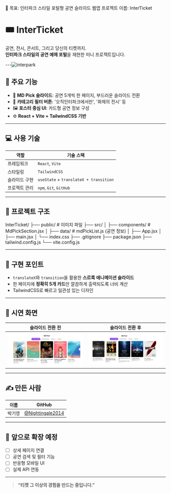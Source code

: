 🎯 목표: 인터파크 스타일 포털형 공연 슬라이드 웹앱
프로젝트 이름: InterTicket

# 🎟️ InterTicket

공연, 전시, 콘서트, 그리고 당신의 티켓까지.  
**인터파크 스타일의 공연 예매 포털**을 재현한 미니 프로젝트입니다.



---![interpark](https://github.com/user-attachments/assets/aae3e8fe-9b93-4d82-8a7c-14605e1930c2)


## 🚀 주요 기능

- 🎯 **MD Pick 슬라이드**: 공연 5개씩 한 페이지, 부드러운 슬라이드 전환
- 🎨 **카테고리 필터 버튼**: '오직인터파크에서만', '화제의 전시' 등
- 🖼️ **포스터 중심 UI**: 카드형 공연 정보 구성
- ⚙️ **React + Vite + TailwindCSS 기반**

---

## 💻 사용 기술

| 역할 | 기술 스택 |
|------|-----------|
| 프레임워크 | `React`, `Vite` |
| 스타일링 | `TailwindCSS` |
| 슬라이드 구현 | `useState` + `translateX + transition` |
| 프로젝트 관리 | `npm`, `Git`, `GitHub` |

---

## 📂 프로젝트 구조

InterTicket/ ├── public/ # 이미지 파일 ├── src/ │ ├── components/ # MdPickSection.jsx │ ├── data/ # mdPickList.js (공연 정보) │ ├── App.jsx │ ├── main.jsx │ └── index.css ├── .gitignore ├── package.json ├── tailwind.config.js └── vite.config.js


---

## 🌟 구현 포인트

- `translateX`와 `transition`을 활용한 **스르륵 애니메이션 슬라이드**
- 한 페이지에 **정확히 5개 카드**만 깔끔하게 출력되도록 너비 계산
- TailwindCSS로 빠르고 일관성 있는 디자인

---

## 📸 시연 화면

| 슬라이드 전환 전                                   | 슬라이드 전환 후                                 |
|---------------------------------------------|-------------------------------------------|
| ![before](./public/images/slide_before.png) | ![after](./public/images/slide_after.png) |

---

## ✍️ 만든 사람

| 이름 | GitHub |
|------|--------|
| 박기영 | [@Nightingale2014](https://github.com/Nightingale2014) |

---

## 🤍 앞으로 확장 예정

- [ ] 상세 페이지 연결
- [ ] 공연 검색 및 필터 기능
- [ ] 반응형 모바일 UI
- [ ] 실제 API 연동

---

> **“티켓 그 이상의 경험을 만드는 중입니다.”**


